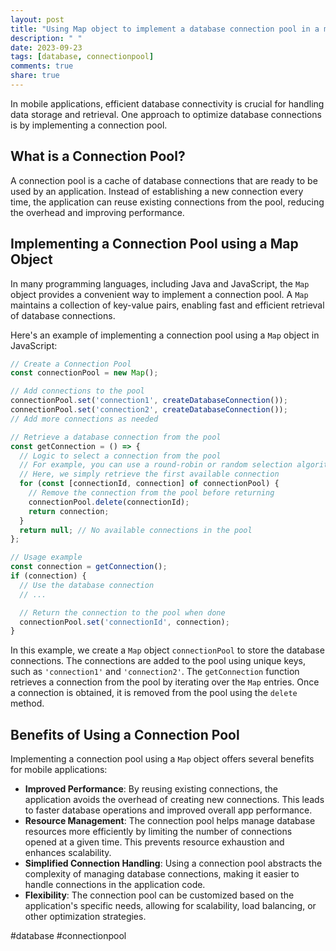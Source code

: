 ```yaml
---
layout: post
title: "Using Map object to implement a database connection pool in a mobile application"
description: " "
date: 2023-09-23
tags: [database, connectionpool]
comments: true
share: true
---
```


In mobile applications, efficient database connectivity is crucial for handling data storage and retrieval. One approach to optimize database connections is by implementing a connection pool. 

## What is a Connection Pool?

A connection pool is a cache of database connections that are ready to be used by an application. Instead of establishing a new connection every time, the application can reuse existing connections from the pool, reducing the overhead and improving performance.

## Implementing a Connection Pool using a Map Object

In many programming languages, including Java and JavaScript, the `Map` object provides a convenient way to implement a connection pool. A `Map` maintains a collection of key-value pairs, enabling fast and efficient retrieval of database connections.

Here's an example of implementing a connection pool using a `Map` object in JavaScript:

```javascript
// Create a Connection Pool
const connectionPool = new Map();

// Add connections to the pool
connectionPool.set('connection1', createDatabaseConnection());
connectionPool.set('connection2', createDatabaseConnection());
// Add more connections as needed

// Retrieve a database connection from the pool
const getConnection = () => {
  // Logic to select a connection from the pool
  // For example, you can use a round-robin or random selection algorithm
  // Here, we simply retrieve the first available connection
  for (const [connectionId, connection] of connectionPool) {
    // Remove the connection from the pool before returning
    connectionPool.delete(connectionId);
    return connection;
  }
  return null; // No available connections in the pool
};

// Usage example
const connection = getConnection();
if (connection) {
  // Use the database connection
  // ...

  // Return the connection to the pool when done
  connectionPool.set('connectionId', connection);
}
```

In this example, we create a `Map` object `connectionPool` to store the database connections. The connections are added to the pool using unique keys, such as `'connection1'` and `'connection2'`. The `getConnection` function retrieves a connection from the pool by iterating over the `Map` entries. Once a connection is obtained, it is removed from the pool using the `delete` method. 

## Benefits of Using a Connection Pool

Implementing a connection pool using a `Map` object offers several benefits for mobile applications:

- **Improved Performance**: By reusing existing connections, the application avoids the overhead of creating new connections. This leads to faster database operations and improved overall app performance.
- **Resource Management**: The connection pool helps manage database resources more efficiently by limiting the number of connections opened at a given time. This prevents resource exhaustion and enhances scalability.
- **Simplified Connection Handling**: Using a connection pool abstracts the complexity of managing database connections, making it easier to handle connections in the application code.
- **Flexibility**: The connection pool can be customized based on the application's specific needs, allowing for scalability, load balancing, or other optimization strategies.

#database #connectionpool